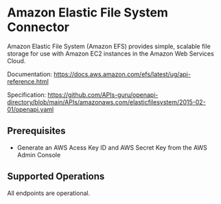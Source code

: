 # Amazon Elastic File System Connector
Amazon Elastic File System (Amazon EFS) provides simple, scalable file storage for use with Amazon EC2 instances in the Amazon Web Services Cloud.

Documentation: https://docs.aws.amazon.com/efs/latest/ug/api-reference.html

Specification: https://github.com/APIs-guru/openapi-directory/blob/main/APIs/amazonaws.com/elasticfilesystem/2015-02-01/openapi.yaml

## Prerequisites

+ Generate an AWS Acess Key ID and AWS Secret Key from the AWS Admin Console

## Supported Operations
All endpoints are operational.